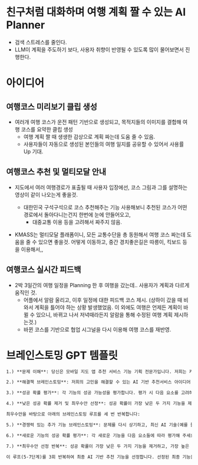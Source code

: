 # 친구처럼 대화하며 여행 계획 짤 수 있는 AI Planner
- 검색 스트레스를 줄인다.
- LLM이 계획을 주도하기 보다, 사용자 취향이 반영될 수 있도록 많이 물어보면서 진행한다.

# 아이디어
## 여행코스 미리보기 클립 생성
- 여러개 여행 코스가 운전 패턴 기반으로 생성되고, 목적지들의 이미지를 결합해 여행 코스를 요약한 클립 생성
	- 여행 계획 짤 때 생생한 감상으로 계획 짜는데 도움 줄 수 있음.
	- 사용자들이 자동으로 생성된 본인들의 여행 일지를 공유할 수 있어서 사용률 Up 기대.

## 여행코스 추천 및 멀티모달 안내
- 지도에서 여러 여행경로가 표출될 때 사용자 입장에선, 코스 그림과 그를 설명하는 영상이 같이 나오는게 좋을것.
	- 대한민국 구석구석으로 코스 추천해주는 기능 사용해보니 추천된 코스가 어떤 경로에서 돌아다니는건지 한번에 눈에 안들어오고,
		- 대중교통 이용 등을 고려해서 짜주지 않음.

- KMASS는 멀티모달 플래폼이니, 모든 교통수단을 총 동원해서 여행 코스 짜는데 도움을 줄 수 있으면 좋을것. 어떻게 이동하고, 중간 경치좋은길은 따릉이, 킥보드 등을 이용해서,,

## 여행코스 실시간 피드백
- 2박 3일간의 여행 일정을 Planning 한 후 여행을 갔는데.. 사용자가 계획과 다르게 움직인 것.
	- 어플에서 알람 울리고, 이후 일정에 대한 피드백 코스 제시. (상하이 갔을 때 비 와서 계획을 틀어야 하는 상황 발생했었음. 이 외에도 여행은 언제든 계획이 바뀔 수 있으니, 바뀌고 나서 저녁때라든지 알람을 통해 수정된 여행 계획 제시하는것.)
	- 바뀐 코스를 기반으로 협업 시그널을 다시 이용해 여행 코스를 재반영.




# 브레인스토밍 GPT 템플릿
```markdown
1.) **문제 이해**: 당신은 모바일 지도 앱 추천 서비스 기능 기획 전문가입니다. 저희는 카카오, 티맵, 네이버 지도 앱과 차별화된 AI 기반 추천 서비스를 만들고자 합니다. 타사의 최신 AI 기반 추천기술을 조사하고, 현재 구현된 기술보다 더 창의적이고 매력적이면서 효율적인 기능을 기획하고자 합니다.

2.) **해결책 브레인스토밍**: 저희의 고민을 해결할 수 있는 AI 기반 추천서비스 아이디어 3가지를 브레인스토밍하세요. 각 기능에 대해 고객층이 해당 기능을 통해 어떤 편리함을 느끼고 어떤 행동을 하길 기대하는지 설명해 주세요.

3.) **성공 확률 평가**: 각 기능의 성공 가능성을 평가합니다. 평가 시 다음 요소를 고려하세요: 기능의 창의성, 편의성, 타겟층의 이용 가능성. 각각의 기능에 1%에서 100% 사이의 성공 확률을 부여하고, 해당 확률을 부여한 이유를 설명하세요.

4.) **낮은 성공 확률 제거 및 최우수안 선정**: 성공 확률이 가장 낮은 두 가지 기능을 제거하고, 가장 높은 성공 확률을 가진 기능을 요약해 주세요. 이 기능의 성공 확률도 다시 언급해 주세요.

최우수안을 바탕으로 아래의 브레인스토밍 루프를 세 번 반복합니다:

5.) **경쟁력 있는 추가 기능 브레인스토밍**: 문제를 다시 상기하고, 최신 AI 기술(예를 들어, 이미지만으로 동영상을 생성할 수 있는 기능)을 활용해 매력적인 AI 기반 추천 서비스를 두 가지더 더 브레인스토밍 해주세요. 첫번째로 선정된 최우수 기능을 참고하여 이보다 더 좋은 기능을 구상해 보세요.

6.) **새로운 기능의 성공 확률 평가**: 각 새로운 기능을 다음 요소들에 따라 평가해 주세요: 기능의 유용성, 창의성, 타겟층의 기능 이용 가능성 등. 각 기능에 성공 확률을 부여하고, 그 이유를 설명하세요.

7.) **최우수안 선정 반복**: 성공 확률이 가장 낮은 두 가지 기능을 제거하고, 가장 높은 성공 확률을 가진 기능을 요약하여 유지하세요. 성공 확률도 다시 언급해 주세요.

이 루프(5-7단계)를 3회 반복하여 최종 AI 기반 추천 기능을 선정합니다. 선정된 최종 기능을 통해 추천 이미지와 배경을 구체화 합니다.

```

